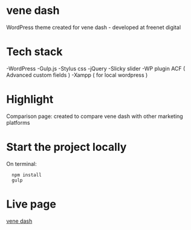 # vene dash

   WordPress theme created for vene dash - developed at freenet digital

# Tech stack

  -WordPress 
  -Gulp.js
  -Stylus css
  -jQuery
  -Slicky slider
  -WP plugin ACF ( Advanced custom fields ) 
  -Xampp ( for local wordpress )
  
# Highlight

   Comparison page: created to compare vene dash with other marketing platforms

  
# Start the project locally
  
  On terminal:
  
      npm install
      gulp

# Live page
   [vene dash](https://www.venedash.io "vene dash")
    

